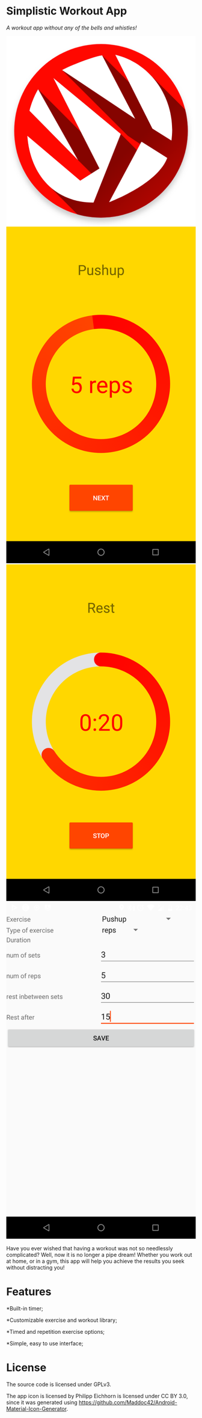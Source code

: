 # Simplistic Workout App

*A workout app without any of the bells and whistles!*

![Icon](app/src/main/res/playstore/icon.png)
![First screenshot](screenshots/1.png) ![Second screenshot](screenshots/2.png) ![Third screenshot](screenshots/3.png)

Have you ever wished that having a workout was not so needlessly complicated? Well, now it is no longer a pipe dream! Whether you work out at home, or in a gym, this app will help you achieve the results you seek without distracting you!

# Features
\*Built-in timer;

\*Customizable exercise and workout library;

\*Timed and repetition exercise options;

\*Simple, easy to use interface;

# License
The source code is licensed under GPLv3. 

The app icon is licensed by Philipp Eichhorn is licensed under CC BY 3.0, since it was generated using https://github.com/Maddoc42/Android-Material-Icon-Generator.

